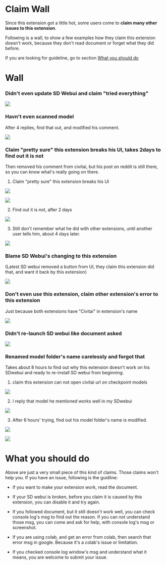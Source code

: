# Claim Wall

Since this extension got a little hot, some users come to **claim many other issues to this extension**.   

Following is a wall, to show a few examples how they claim this extension doesn't work, because they don't read document or forget what they did before.  

If you are looking for guideline, go to section [What you should do](#what-you-should-do)  

# Wall

### Didn't even update SD Webui and claim "tried everything"

![](img/user_claim_wall/have_not_update_sdwebui.jpg)  


### Havn't even scanned model
After 4 replies, find that out, and modified his comment.  

![](img/user_claim_wall/have_not_scan_model.jpg)  

### Claim "pretty sure" this extension breaks his UI, takes 2days to find out it is not
Then removed his comment from civitai, but his post on reddit is still there, so you can know what's really going on there.  

1. Claim "pretty sure" this extension breaks his UI

![](img/user_claim_wall/css_issue_part1.jpg)  

![](img/user_claim_wall/css_issue_part2.jpg)  

2. Find out it is not, after 2 days  

![](img/user_claim_wall/css_issue_part3.jpg)  

3. Still don't remember what he did with other extensions, until another user tells him, about 4 days later.  

![](img/user_claim_wall/css_issue_part4.jpg)  

### **Blame SD Webui's changing to this extension**  
(Latest SD webui removed a button from UI, they claim this extension did that, and want it back by this extension)  

![](img/user_claim_wall/blame_sdweui_update_to_this_ext.jpg)  

### Don't even use this extension, claim other extension's error to this extension
Just because both extensions have "Civitai" in extension's name  

![](img/user_claim_wall/do_not_even_use_this_ext.jpg)   


### **Didn't re-launch SD webui like document asked**  

![](img/user_claim_wall/did_not_relaunch_sdwebui.jpg)  

### **Renamed model folder's name carelessly and forgot that**
Takes about 8 hours to find out why this extension doesn't work on his SDwebui and ready to re-install SD webui from beginning. 

1. claim this extension can not open civitai url on checkpoint models  
  
![](img/user_claim_wall/changed_model_folder_name_then_forget_part1.jpg)  

2. I reply that model he mentioned works well in my SDwebui  
  
![](img/user_claim_wall/changed_model_folder_name_then_forget_part2.jpg)  

3. After 6 hours' trying, find out his model folder's name is modified.  
  
![](img/user_claim_wall/changed_model_folder_name_then_forget_part3.jpg)  

![](img/user_claim_wall/changed_model_folder_name_then_forget_part4.jpg)  


# What you should do
Above are just a very small piece of this kind of claims. Those claims won't help you. If you have an issue, following is the guidline:   

* If you want to make your extension work, read the document.   

* If your SD webui is broken, before you claim it is caused by this extension, you can disable it and try again.   

* If you followed document, but it still doesn't work well, you can check console log's msg to find out the reason. If you can not understand those msg, you can come and ask for help, with console log's msg or screenshot.    

* If you are using colab, and get an error from colab, then search that error msg in google. Because it's a colab's issue or limitation.    

* If you checked console log window's msg and understand what it means, you are welcome to submit your issue.  










